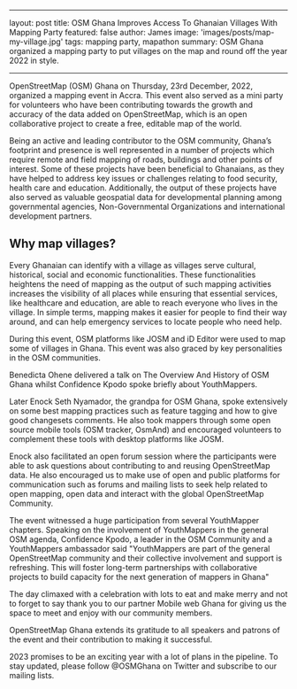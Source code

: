 ----
layout: post
title: OSM Ghana Improves Access To Ghanaian Villages With Mapping Party 
featured: false
author: James
image: 'images/posts/map-my-village.jpg'
tags: mapping party, mapathon
summary: OSM Ghana organized a mapping party to put villages on the map and round off the year 2022 in style. 

----

OpenStreetMap (OSM) Ghana on Thursday,  23rd December, 2022, organized a mapping event in Accra. This event also served as a mini party for volunteers who have been contributing towards the growth and accuracy of the data added on OpenStreetMap, which is an open collaborative project to create a free, editable map of the world. 

Being an active and leading contributor to the OSM community, Ghana’s footprint and presence is well represented in a number of projects which require remote and field  mapping of roads, buildings and other points of interest. Some of these projects have been beneficial to Ghanaians, as they have helped to address key issues or challenges relating to food security, health care and education. Additionally, the output of these projects have also served as valuable geospatial data for developmental planning among governmental agencies, Non-Governmental Organizations and international development partners.  

## Why map villages?

Every Ghanaian can identify with a village as villages serve cultural, historical, social and economic functionalities. These functionalities heightens the need of mapping as the output of such mapping activities increases the visibility of all places while ensuring that essential services, like healthcare and education, are able to reach everyone who lives in the village. In simple terms, mapping makes it easier for people to find their way around, and can help emergency services to locate people who need help.

During this event, OSM platforms like JOSM and iD Editor were used to map some of villages in Ghana. This event was also graced by key personalities in the OSM communities. 

Benedicta Ohene delivered a talk on The Overview And History of OSM Ghana whilst Confidence Kpodo spoke briefly about YouthMappers. 

Later Enock Seth Nyamador, the grandpa for OSM Ghana, spoke extensively on some best mapping practices such as feature tagging and how to give good changesets comments. He also took mappers through some open source mobile tools (OSM tracker, OsmAnd) and encouraged volunteers to complement these tools with desktop platforms like JOSM. 

Enock also facilitated an open forum session where the participants were able to ask questions about contributing to and reusing OpenStreetMap data. He also encouraged us to make use of open and public platforms for communication  such as forums and mailing lists to seek help related to open mapping, open data and interact with the global OpenStreetMap Community. 

The event witnessed a huge participation from several YouthMapper chapters. Speaking on the involvement of YouthMappers in the general OSM agenda, Confidence Kpodo,  a leader in the OSM Community and a YouthMappers ambassador said "YouthMappers are part of the general OpenStreetMap community and their collective involvement and support is refreshing. This will foster long-term partnerships with collaborative projects to build capacity for the next generation of mappers in Ghana"

The day climaxed with a celebration with lots to eat and make merry and not to forget to say thank you to our partner Mobile web Ghana for giving us the space to meet and enjoy with our community members.

OpenStreetMap Ghana extends its gratitude to all speakers and patrons of the event and their contribution to making it successful. 

2023 promises to be an exciting year with a lot of plans in the pipeline. To stay updated, please follow @OSMGhana on Twitter and subscribe to our mailing lists.  

